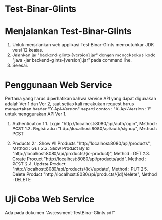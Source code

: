 # Test-Binar-Glints

# Menjalankan Test-Binar-Glints
  1. Untuk menjalankan web applikasi Test-Binar-Glints membutuhkan JDK versi 12 keatas.
  2. Jalankan jar "backend-glints-[version].jar" dengan mengeksekusi kode "java -jar backend-glints-[version].jar" pada command line.
  3. Selesai.

# Penggunaan Web Service
  Pertama yang harus diperhatikan bahwa service API yang dapat digunakan adalah Ver 1 dan Ver 2, saat setiap kali melakukan request harus menyertakan header "X-Api-Version" seperti contoh : "X-Api-Version : 1" untuk menggunakan API Ver 1.
  
  1. Authentication
    1.1. Login "http://localhost:8080/api/auth/login", Method : POST
    1.2. Registration "http://localhost:8080/api/auth/signup", Method : POST
  
  2. Products
    2.1. Show All Products "http://localhost:8080/api/products", Method : GET
    2.2. Show Product By Id "http://localhost:8080/api/products/{id-product}", Method : GET
    2.3. Create Product "http://localhost:8080/api/products/add", Method : POST
    2.4. Update Product "http://localhost:8080/api/products/{id}/update", Method : PUT
    2.5. Delete Product "http://localhost:8080/api/products/{id}/delete", Method : DELETE

# Uji Coba Web Service
  Ada pada dokumen "Assessment-TestBinar-Glints.pdf"
